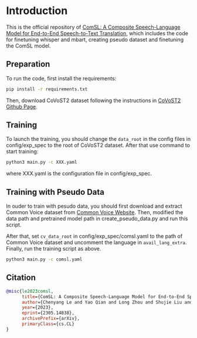 # Introduction

This is the official repository of [ComSL: A Composite Speech-Language Model for End-to-End Speech-to-Text Translation](https://arxiv.org/abs/2305.14838), which includes the code for finetuning whisper and mbart, creating pseudo dataset and finetuning the ComSL model.

## Preparation

To run the code, first install the requirements:

```bash
pip install -r requirements.txt
```

Then, download CoVoST2 dataset following the instructions in [CoVoST2 Github Page](https://github.com/facebookresearch/covostz).

## Training

To launch the training, you should change the `data_root` in the config files in config/exp_spec to the root of CoVoST2 dataset. After that use command to start training:

```bash
python3 main.py -c XXX.yaml
```

where XXX.yaml is the configuration file in config/exp_spec.

## Training with Pseudo Data

In ouder to train with pesudo data, you should first download and extract Common Voice dataset from [Common Voice Website](https://commonvoice.mozilla.org/en/datasets). Then, modified the data path and pretrained model path in create_pseudo_data.py and run this script.

After that, set `cv_data_root` in config/exp_spec/comsl.yaml to the path of Common Voice dataset and uncomment the language in `avail_lang_extra`. Finally, run the training script as above.

```bash
python3 main.py -c comsl.yaml
```

## Citation

```bibtex
@misc{le2023comsl,
      title={ComSL: A Composite Speech-Language Model for End-to-End Speech-to-Text Translation}, 
      author={Chenyang Le and Yao Qian and Long Zhou and Shujie Liu and Yanmin Qian and Michael Zeng and Xuedong Huang},
      year={2023},
      eprint={2305.14838},
      archivePrefix={arXiv},
      primaryClass={cs.CL}
}
```
